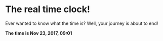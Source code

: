 # The real time clock!

Ever wanted to know what the time is? Well, your journey is about to end!

**The time is Nov 23, 2017, 09:01**